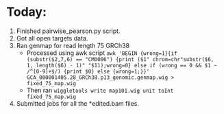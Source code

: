 # Today:
1. Finished pairwise_pearson.py script.
2. Got all open targets data.
3. Ran genmap for read length 75 GRCh38
    * Processed using awk script `awk 'BEGIN {wrong=1}{if (substr($2,7,6) == "CM0006") {print ($1" chrom=chr"substr($6, 1, length($6) - 1)" "$11);wrong=0} else if (wrong == 0 && $1 ~ /^[0-9]+$/) {print $0} else {wrong=1;}}' GCA_000001405.28_GRCh38.p13_genomic.genmap.wig > fixed_75_map.wig`
    * Then ran `wiggletools write map101.wig unit toInt fixed_75_map.wig`
4. Submitted jobs for all the \*edited.bam files.
